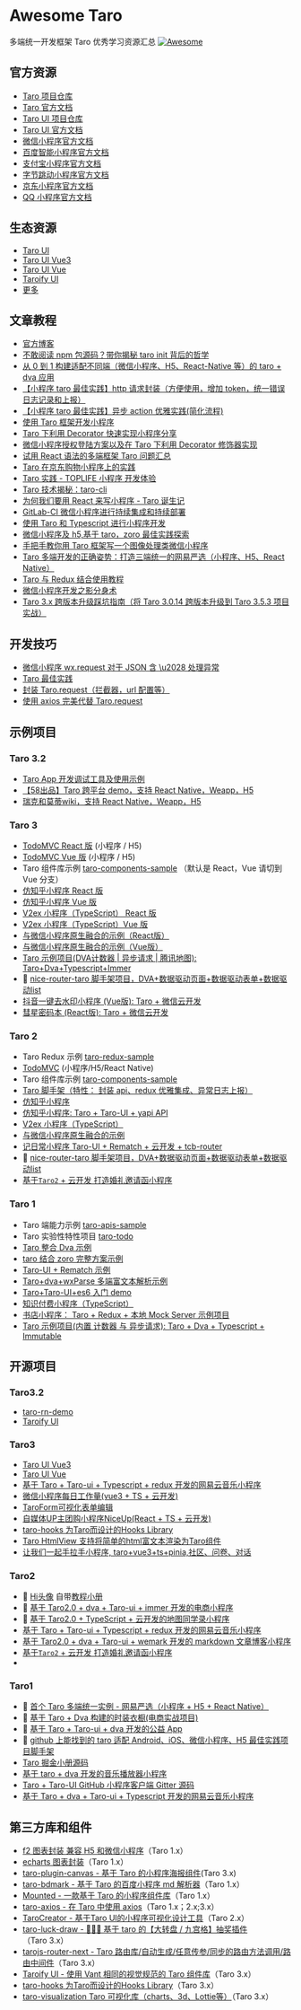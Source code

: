 # Awesome Taro

多端统一开发框架 Taro 优秀学习资源汇总 [![Awesome](https://awesome.re/badge-flat.svg)](https://awesome.re)

## 官方资源

- [Taro 项目仓库](https://github.com/NervJS/taro)
- [Taro 官方文档](http://nervjs.github.io/taro)
- [Taro UI 项目仓库](https://github.com/NervJS/taro-ui)
- [Taro UI 官方文档](https://taro-ui.jd.com)
- [微信小程序官方文档](https://developers.weixin.qq.com/miniprogram/dev/framework/)
- [百度智能小程序官方文档](https://smartprogram.baidu.com/docs/develop/tutorial/intro/)
- [支付宝小程序官方文档](https://docs.alipay.com/mini/developer/getting-started)
- [字节跳动小程序官方文档](https://microapp.bytedance.com/)
- [京东小程序官方文档](https://mp.jd.com/docs/dev/)
- [QQ 小程序官方文档](https://q.qq.com/wiki/)

## 生态资源

- [Taro UI](https://taro-ui.jd.com)
- [Taro UI Vue3](https://b2nil.github.io/taro-ui-vue3/)
- [Taro UI Vue](https://github.com/psaren/taro-ui-vue)
- [Taroify UI](https://taroify.gitee.io/taroify.com/introduce/)
- [更多](https://nervjs.github.io/taro/docs/redux)

## 文章教程

- [官方博客](https://nervjs.github.io/taro/blog)
- [不敢阅读 npm 包源码？带你揭秘 taro init 背后的哲学](https://juejin.im/post/5c21f4e5f265da61117a54a0)
- [从 0 到 1 构建适配不同端（微信小程序、H5、React-Native 等）的 taro + dva 应用](https://juejin.im/post/5bb1766d5188255c3272cdd0)
- [【小程序 taro 最佳实践】http 请求封装（方便使用，增加 token，统一错误日志记录和上报）](https://segmentfault.com/a/1190000016533592)
- [【小程序 taro 最佳实践】异步 action 优雅实践(简化流程)](https://segmentfault.com/a/1190000016534001)
- [使用 Taro 框架开发小程序](https://juejin.im/post/5ba0a53af265da0ab5037234)
- [Taro 下利用 Decorator 快速实现小程序分享](https://juejin.im/post/5b99da5d5188255c6f1e084e)
- [微信小程序授权登陆方案以及在 Taro 下利用 Decorator 修饰器实现](https://juejin.im/post/5b97a762e51d450e9649a8fd)
- [试用 React 语法的多端框架 Taro 问题汇总](https://segmentfault.com/a/1190000016247153)
- [Taro 在京东购物小程序上的实践](https://juejin.im/entry/5b987859e51d450ea2465ddd)
- [Taro 实践 - TOPLIFE 小程序 开发体验](https://juejin.im/post/5b3b786a6fb9a04f89780a9f)
- [Taro 技术揭秘：taro-cli](https://juejin.im/post/5b3ce041e51d45194832aaf6)
- [为何我们要用 React 来写小程序 - Taro 诞生记](https://juejin.im/post/5b30b476518825749e4a1d91)
- [GitLab-CI 微信小程序进行持续集成和持续部署](https://zacksleo.github.io/2018/04/08/GitLab-CI%E5%BE%AE%E4%BF%A1%E5%B0%8F%E7%A8%8B%E5%BA%8F%E8%BF%9B%E8%A1%8C%E6%8C%81%E7%BB%AD%E9%9B%86%E6%88%90%E5%92%8C%E6%8C%81%E7%BB%AD%E9%83%A8%E7%BD%B2/)
- [使用 Taro 和 Typescript 进行小程序开发](https://zacksleo.github.io/2018/06/16/%E4%BD%BF%E7%94%A8Taro%E5%92%8CTypescript%E8%BF%9B%E8%A1%8C%E5%B0%8F%E7%A8%8B%E5%BA%8F%E5%BC%80%E5%8F%91/)
- [微信小程序及 h5,基于 taro，zoro 最佳实践探索](https://www.jianshu.com/p/7c27dbbc080f)
- [手把手教你用 Taro 框架写一个图像处理类微信小程序](https://juejin.im/post/5c3c8c58f265da611a4813a9)
- [Taro 多端开发的正确姿势：打造三端统一的网易严选（小程序、H5、React Native）](https://juejin.im/post/5c6a151f518825625e4ac830)
- [Taro 与 Redux 结合使用教程](https://github.com/imageslr/taro-library#%E5%BC%95%E5%85%A5-redux)
- [微信小程序开发之影分身术](https://juejin.im/post/5c788d28e51d4560a82be8d2)
- [Taro 3.x 跨版本升级踩坑指南（将 Taro 3.0.14 跨版本升级到 Taro 3.5.3 项目实战）](https://juejin.cn/post/7148430666906992647)

## 开发技巧

- [微信小程序 wx.request 对于 JSON 含 \u2028 处理异常](https://segmentfault.com/a/1190000015443614)
- [Taro 最佳实践](https://github.com/js-newbee/taro-best-practices)
- [封装 Taro.request（拦截器，url 配置等）](https://github.com/TigerHee/taro-request)
- [使用 axios 完美代替 Taro.request](https://github.com/SpringHgui/axios-taro-adapter)

## 示例项目

### Taro 3.2

- [Taro App 开发调试工具及使用示例](https://github.com/wuba/taro-playground)
- [【58出品】Taro 跨平台 demo，支持 React Native，Weapp，H5](https://github.com/wuba/Taro-Mortgage-Calculator)
- [瑞克和莫蒂wiki，支持 React Native，Weapp，H5](https://github.com/rick-and-morty-wiki/rick-and-morty-wiki)

### Taro 3

- [TodoMVC React 版](https://github.com/NervJS/TodoMVC/tree/react) (小程序 / H5)
- [TodoMVC Vue 版](https://github.com/NervJS/TodoMVC/tree/vue) (小程序 / H5)
- Taro 组件库示例 [taro-components-sample](https://github.com/NervJS/taro-components-sample) （默认是 React，Vue 请切到 Vue 分支）
- [仿知乎小程序 React 版](https://github.com/NervJS/taro-zhihu-sample/tree/next)
- [仿知乎小程序 Vue 版](https://github.com/NervJS/taro-zhihu-sample/tree/vue)
- [V2ex 小程序（TypeScript） React 版](https://github.com/NervJS/taro-v2ex/tree/next)
- [V2ex 小程序（TypeScript）Vue 版](https://github.com/NervJS/taro-v2ex/tree/vue)
- [与微信小程序原生融合的示例（React版）](https://github.com/NervJS/taro-sample-weapp/tree/next)
- [与微信小程序原生融合的示例（Vue版）](https://github.com/NervJS/taro-sample-weapp/tree/vue)
- [Taro 示例项目(DVA计数器 | 异步请求 | 腾讯地图): Taro+Dva+Typescript+Immer](https://github.com/didilinkin/tarojs-ts-cli)
- 💯 [nice-router-taro 脚手架项目，DVA+数据驱动页面+数据驱动表单+数据驱动list](https://github.com/kala888/nice-router-taro)
- [抖音一键去水印小程序 (Vue版): Taro + 微信云开发](https://github.com/terryso/super9)
- [彗星密码本 (React版): Taro + 微信云开发](https://github.com/MuxinFeng/taro-savePassword)

### Taro 2

- Taro Redux 示例 [taro-redux-sample](https://github.com/NervJS/taro-redux-sample)
- [TodoMVC](https://github.com/NervJS/TodoMVC) (小程序/H5/React Native)
- Taro 组件库示例 [taro-components-sample](https://github.com/NervJS/taro-components-sample/tree/master)
- [Taro 脚手架（特性： 封装 api、redux 优雅集成、异常日志上报）](https://github.com/wsdo/taro-kit.git)
- [仿知乎小程序](https://github.com/NervJS/taro-zhihu-sample)
- [仿知乎小程序: Taro + Taro-UI + yapi API](https://github.com/MoonCheung/zhihu-applet)
- [V2ex 小程序（TypeScript）](https://github.com/NervJS/taro-v2ex)
- [与微信小程序原生融合的示例](https://github.com/NervJS/taro-sample-weapp)
- [记日常小程序 Taro-UI + Rematch + 云开发 + tcb-router](https://github.com/zhixiaoqiang/taroCloud)
- 💯 [nice-router-taro 脚手架项目，DVA+数据驱动页面+数据驱动表单+数据驱动list](https://github.com/kala888/nice-router-taro/tree/taro2)
- [基于`Taro2` + 云开发 打造婚礼邀请函小程序](https://github.com/wforguo/wedding-app)
### Taro 1

- Taro 端能力示例 [taro-apis-sample](https://github.com/NervJS/taro-apis-sample)
- Taro 实验性特性项目 [taro-todo](https://github.com/NervJS/taro-todo)
- [Taro 整合 Dva 示例](https://github.com/zuoge85/taro-dva)
- [taro 结合 zoro 完整方案示例](https://github.com/FaureWu/ztaro)
- [Taro-UI + Rematch 示例](https://github.com/qwIvan/taro-demo-todolist)
- [Taro+dva+wxParse 多端富文本解析示例](https://github.com/zcSkr/taro-dva-wxParse)
- [Taro+Taro-UI+es6 入门 demo](https://github.com/hyyqcweb/taro-gank)
- [知识付费小程序（TypeScript）](https://github.com/SmallRuralDog/yundocs)
- [书店小程序： Taro + Redux + 本地 Mock Server 示例项目](https://github.com/imageslr/taro-library)
- [Taro 示例项目(内置 计数器 与 异步请求): Taro + Dva + Typescript + Immutable](https://github.com/didilinkin/elf-taro-cli/tree/taro-1.2.8)

## 开源项目

### Taro3.2

- [taro-rn-demo](https://github.com/wyzwhp/taro-rn-demo)
- [Taroify UI](https://taroify.gitee.io/taroify.com/introduce/)

### Taro3

- [Taro UI Vue3](https://b2nil.github.io/taro-ui-vue3/)
- [Taro UI Vue](https://github.com/psaren/taro-ui-vue)
- [基于 Taro + Taro-ui + Typescript + redux 开发的网易云音乐小程序](https://github.com/lsqy/taro-music/tree/feature_upgrade_taro3.0)
- [微信小程序每日工作量(vue3 + TS + 云开发)](https://github.com/whyour/mini-work)
- [TaroForm可视化表单编辑](https://github.com/ShaoGongBra/taro-form)
- [自媒体UP主团购小程序NiceUp(React + TS + 云开发)](https://github.com/nasawz/niceup)
- [taro-hooks 为Taro而设计的Hooks Library](https://github.com/innocces/taro-hooks)
- [Taro HtmlView 支持将简单的html富文本渲染为Taro组件](https://github.com/ShaoGongBra/taro-html-view)
- [让我们一起手拉手小程序, taro+vue3+ts+pinia,社区、问卷、对话](https://github.com/Everytimeyumi/hand-in-hand/tree/main)

### Taro2

- 💯 [Hi头像](https://github.com/hi-our/hi-face) 自带[教程小册](https://www.xiaoxili.com/hi-face)
- 💯 [基于 Taro2.0 + dva + Taro-ui + immer 开发的电商小程序](https://github.com/jiechud/taro-mall)
- 💯 [基于 Taro2.0 + TypeScript + 云开发的地图同学录小程序](https://github.com/Mayandev/classmate-map)
- [基于 Taro + Taro-ui + Typescript + redux 开发的网易云音乐小程序](https://github.com/lsqy/taro-music)
- [基于 Taro2.0 + dva + Taro-ui + wemark 开发的 markdown 文章博客小程序](https://github.com/hirCodd/JavaNorthMiniApp.git)
- [基于`Taro2` + 云开发 打造婚礼邀请函小程序](https://github.com/wforguo/wedding-app)
- 
### Taro1

- 💯 [首个 Taro 多端统一实例 - 网易严选（小程序 + H5 + React Native）](https://github.com/js-newbee/taro-yanxuan)
- 💯 [基于 Taro + Dva 构建的时装衣橱(电商实战项目)](https://github.com/EasyTuan/taro-msparis)
- 💯 [基于 Taro + Taro-ui + dva 开发的公益 App](https://github.com/hugetiny/quit-smoking)
- 💯 [github 上能找到的 taro 适配 Android、iOS、微信小程序、H5 最佳实践项目脚手架](https://github.com/bozaigao/Taro-demo)
- [Taro 掘金小册源码](https://github.com/o2team/taro-ebook-source)
- [基于 taro + dva 开发的音乐播放器小程序](https://github.com/huangzhuangjia/taro-music)
- [Taro + Taro-UI GitHub 小程序客户端 Gitter 源码](https://github.com/huangjianke/Gitter)
- [基于 Taro + dva + Taro-ui + Typescript 开发的网易云音乐小程序](https://github.com/abc-club/taro-music-ts)

## 第三方库和组件

- [f2 图表封装 兼容 H5 和微信小程序](https://github.com/xioxin/taro-f2)（Taro 1.x）
- [echarts 图表封装](https://github.com/WsmDyj/echarts-for-taro)（Taro 1.x）
- [taro-plugin-canvas - 基于 Taro 的小程序海报组件](https://github.com/chuyun/taro-plugin-canvas)(Taro 3.x)
- [taro-bdmark - 基于 Taro 的百度小程序 md 解析器](https://github.com/guozimo/taro-bdMark)（Taro 1.x）
- [Mounted - 一款基于 Taro 的小程序组件库](https://github.com/fjc0k/mounted)（Taro 1.x）
- [taro-axios - 在 Taro 中使用 axios](https://github.com/fjc0k/taro-axios)（Taro 1.x；2.x;3.x）
- [TaroCreator - 基于Taro UI的小程序可视化设计工具](https://github.com/mpfast/TaroCreator)（Taro 2.x）
- [taro-luck-draw - 🍧🍧🍧 基于 taro 的【大转盘 / 九宫格】抽奖插件](https://github.com/LuckDraw/taro-luck-draw)（Taro 3.x）
- [tarojs-router-next - Taro 路由库/自动生成/任意传参/同步的路由方法调用/路由中间件](https://github.com/lblblong/tarojs-router-next)（Taro 3.x）
- [Taroify UI - 使用 Vant 相同的视觉规范的 Taro 组件库](https://taroify.gitee.io/taroify.com/introduce/)（Taro 3.x）
- [taro-hooks 为Taro而设计的Hooks Library](https://github.com/innocces/taro-hooks)（Taro 3.x）
- [taro-visualization Taro 可视化库（charts、3d、Lottie等）](https://github.com/wuba/taro-visualization)（Taro 3.x）
